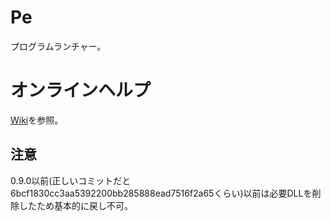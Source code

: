 # Pe

プログラムランチャー。


# オンラインヘルプ

[Wiki](https://bitbucket.org/sk_0520/pe/wiki/Home)を参照。


## 注意

0.9.0以前(正しいコミットだと6bcf1830cc3aa5392200bb285888ead7516f2a65くらい)以前は必要DLLを削除したため基本的に戻し不可。


